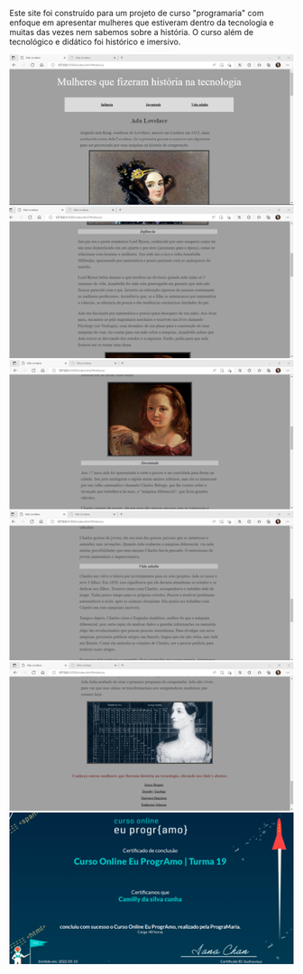 <p> Este site foi construído para um projeto de curso "programaria" com enfoque em apresentar mulheres que estiveram dentro da tecnologia e muitas das vezes nem sabemos sobre a história. O curso além de tecnológico e didático foi histórico e imersivo. </p>
<img src="adalovelace1.png">
<img src="adalovelace2.png">
<img src="adalovelace3.png">
<img src="adalovelace4.png">
<img src="adalovelace5.png">
<img src="programaria.png">
